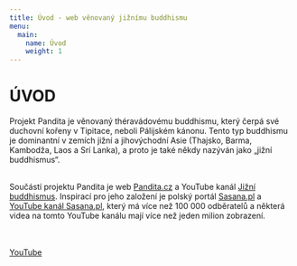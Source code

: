 ```yaml
---
title: Úvod - web věnovaný jižnímu buddhismu
menu:
  main:
    name: Úvod
    weight: 1
---
```


# ÚVOD

Projekt Pandita je věnovaný théravádovému buddhismu, který čerpá své duchovní kořeny v Tipitace, neboli Pálijském kánonu. Tento typ buddhismu je dominantní v zemích jižní a jihovýchodní Asie (Thajsko, Barma, Kambodža, Laos a Srí Lanka), a proto je také někdy nazýván jako „jižní buddhismus“.</br></br>

Součástí projektu Pandita je web [Pandita.cz](https://pandita.cz/) a YouTube kanál [Jižní buddhismus](https://www.youtube.com/channel/UC1IIp3Yo_PaJPsEU9BUk1ew). Inspirací pro jeho založení je polský portál [Sasana.pl](http://sasana.pl/) a [YouTube kanál Sasana.pl](https://www.youtube.com/user/sasanaPL), který má více než 100 000 odběratelů a některá videa na tomto YouTube kanálu mají více než jeden milion zobrazení.<br><br><br>

<a
id="stahnout-panditu"
href="https://www.youtube.com/@JizniBuddhismus"> YouTube</a>
